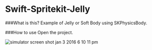 # Swift-Spritekit-Jelly

###What is this?
Example of Jelly or Soft Body using SKPhysicsBody.

###How to use
Open the project.


![simulator screen shot jan 3 2016 6 10 11 pm](https://cloud.githubusercontent.com/assets/16064104/12078058/541d2b0c-b245-11e5-9dad-058922487841.png)
